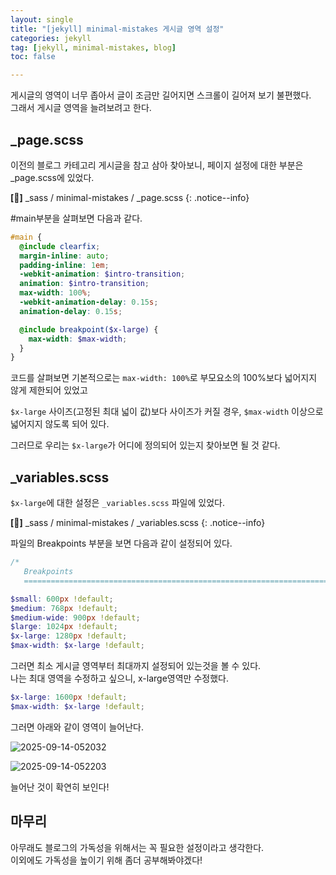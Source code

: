 ```yaml
---
layout: single
title: "[jekyll] minimal-mistakes 게시글 영역 설정"
categories: jekyll
tag: [jekyll, minimal-mistakes, blog]
toc: false

---
```


게시글의 영역이 너무 좁아서 글이 조금만 길어지면 스크롤이 길어져 보기 불편했다.<br>
그래서 게시글 영역을 늘려보려고 한다.


## _page.scss
이전의 블로그 카테고리 게시글을 참고 삼아 찾아보니, 페이지 설정에 대한 부분은 _page.scss에 있었다.

**[📂]** _sass / minimal-mistakes / _page.scss
{: .notice--info}

#main부분을 살펴보면 다음과 같다.

~~~scss
#main {
  @include clearfix;
  margin-inline: auto;
  padding-inline: 1em;
  -webkit-animation: $intro-transition;
  animation: $intro-transition;
  max-width: 100%;
  -webkit-animation-delay: 0.15s;
  animation-delay: 0.15s;

  @include breakpoint($x-large) {
    max-width: $max-width;
  }
}
~~~
코드를 살펴보면 기본적으로는 `max-width: 100%`로 부모요소의 100%보다 넓어지지 않게 제한되어 있었고

`$x-large` 사이즈(고정된 최대 넓이 값)보다 사이즈가 커질 경우, `$max-width` 이상으로 넓어지지 않도록 되어 있다.

그러므로 우리는 `$x-large`가 어디에 정의되어 있는지 찾아보면 될 것 같다.


## _variables.scss
`$x-large`에 대한 설정은 `_variables.scss` 파일에 있었다.

**[📂]** _sass / minimal-mistakes / _variables.scss
{: .notice--info}

파일의 Breakpoints 부분을 보면 다음과 같이 설정되어 있다.

~~~scss
/*
   Breakpoints
   ========================================================================== */

$small: 600px !default;
$medium: 768px !default;
$medium-wide: 900px !default;
$large: 1024px !default;
$x-large: 1280px !default;
$max-width: $x-large !default;
~~~

그러면 최소 게시글 영역부터 최대까지 설정되어 있는것을 볼 수 있다.<br>
나는 최대 영역을 수정하고 싶으니, x-large영역만 수정했다.

~~~scss
$x-large: 1600px !default;
$max-width: $x-large !default;
~~~

그러면 아래와 같이 영역이 늘어난다.

![2025-09-14-052032]({{site.url}}/images/2025-09-14-blog-layout/2025-09-14-052032.png)

![2025-09-14-052203]({{site.url}}/images/2025-09-14-blog-layout/2025-09-14-052203.png)


늘어난 것이 확연히 보인다!

## 마무리
아무래도 블로그의 가독성을 위해서는 꼭 필요한 설정이라고 생각한다.<br>
이외에도 가독성을 높이기 위해 좀더 공부해봐야겠다!